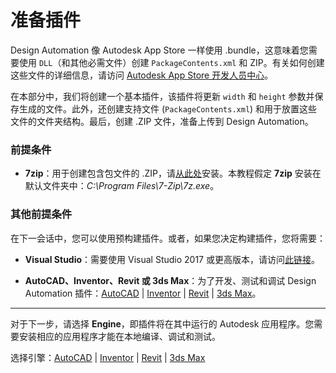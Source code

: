# 准备插件

Design Automation 像 Autodesk App Store 一样使用 .bundle，这意味着您需要使用 `DLL`（和其他必需文件）创建 `PackageContents.xml` 和 ZIP。有关如何创建这些文件的详细信息，请访问 [Autodesk App Store 开发人员中心](https://www.autodesk.com/developer-network/app-store)。

在本部分中，我们将创建一个基本插件，该插件将更新 `width` 和 `height` 参数并保存生成的文件。此外，还创建支持文件 (`PackageContents.xml`) 和用于放置这些文件的文件夹结构。最后，创建 .ZIP 文件，准备上传到 Design Automation。

### 前提条件

- **7zip**：用于创建包含包文件的 .ZIP，请[从此处](https://www.7-zip.org/)安装。本教程假定 **7zip** 安装在默认文件夹中：_C:\\Program Files\\7-Zip\\7z.exe_。

### 其他前提条件 

在下一会话中，您可以使用预构建插件。或者，如果您决定构建插件，您将需要：

- **Visual Studio**：需要使用 Visual Studio 2017 或更高版本，请访问[此链接](https://visualstudio.microsoft.com/vs/)。

- **AutoCAD、Inventor、Revit 或 3ds Max**：为了开发、测试和调试 Design Automation 插件：[AutoCAD](https://www.autodesk.com/products/autocad/overview) | [Inventor](https://www.autodesk.com/products/inventor/overview) | [Revit](https://www.autodesk.com/products/revit/overview) | [3ds Max](https://www.autodesk.com/products/3ds-max/overview)。

***

对于下一步，请选择 **Engine**，即插件将在其中运行的 Autodesk 应用程序。您需要安装相应的应用程序才能在本地编译、调试和测试。

选择引擎：[AutoCAD](/zh-CN/designautomation/appbundle/engines/autocad) | [Inventor](/zh-CN/designautomation/appbundle/engines/inventor) | [Revit](/zh-CN/designautomation/appbundle/engines/revit) | [3ds Max](/zh-CN/designautomation/appbundle/engines/max)
